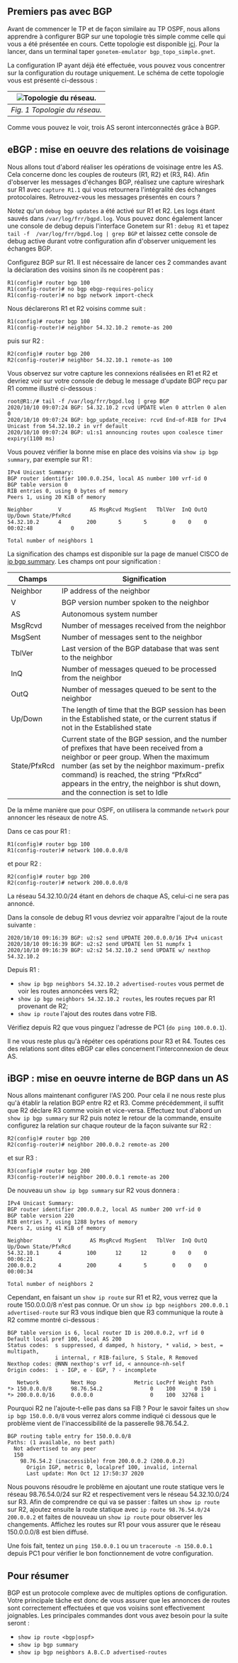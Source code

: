 ## Premiers pas avec BGP

Avant de commencer le TP et de façon similaire au TP OSPF, nous allons apprendre à configurer BGP sur une topologie très simple comme celle qui vous a été présentée en cours. Cette topologie est disponible [ici](bgp_topo_simple_v2.gnet). Pour la lancer, dans un terminal taper `gonetem-emulator bgp_topo_simple.gnet`.

La configuration IP ayant déjà été effectuée, vous pouvez vous concentrer sur la configuration du routage uniquement. Le schéma de cette topologie vous est présenté ci-dessous :

| ![Topologie du réseau.](topoBGPsimple_v2.png) |
| :----------------------------------------: |
|       *Fig. 1 Topologie du réseau.*        |


Comme vous pouvez le voir, trois AS seront interconnectés grâce à BGP.

## eBGP : mise en oeuvre des relations de voisinage

Nous allons tout d'abord réaliser les opérations de voisinage entre les AS. Cela concerne donc les couples de routeurs (R1, R2) et (R3, R4).  Afin d'observer les messages d'échanges BGP, réalisez une capture wireshark sur R1 avec `capture R1.1` qui vous retournera l'intégralité des échanges protocolaires. Retrouvez-vous les messages présentés en cours ?

Notez qu'un `debug bgp updates` a été activé sur R1 et R2. Les logs étant sauvés dans `/var/log/frr/bgpd.log`. Vous pouvez donc également lancer une console de debug depuis l'interface Gonetem sur R1 : `debug R1` et tapez `tail -f  /var/log/frr/bgpd.log | grep BGP` et laissez cette console de debug active durant votre configuration afin d'observer uniquement les échanges BGP.

Configurez BGP sur R1. Il est nécessaire de lancer ces 2 commandes avant la déclaration des voisins sinon ils ne coopèrent pas :
```
R1(config)# router bgp 100
R1(config-router)# no bgp ebgp-requires-policy
R1(config-router)# no bgp network import-check
```
Nous déclarerons R1 et R2 voisins comme suit :
```
R1(config)# router bgp 100
R1(config-router)# neighbor 54.32.10.2 remote-as 200
```
puis sur R2 :
```
R2(config)# router bgp 200
R2(config-router)# neighbor 54.32.10.1 remote-as 100
```
Vous observez sur votre capture les connexions réalisées en R1 et R2 et devriez voir sur votre console de debug le message d'update BGP reçu par R1 comme illustré ci-dessous :
```
root@R1:/# tail -f /var/log/frr/bgpd.log | grep BGP
2020/10/10 09:07:24 BGP: 54.32.10.2 rcvd UPDATE wlen 0 attrlen 0 alen 0
2020/10/10 09:07:24 BGP: bgp_update_receive: rcvd End-of-RIB for IPv4 Unicast from 54.32.10.2 in vrf default
2020/10/10 09:07:24 BGP: u1:s1 announcing routes upon coalesce timer expiry(1100 ms)
```

Vous pouvez vérifier la bonne mise en place des voisins via `show ip bgp summary`, par exemple sur R1 :

```
IPv4 Unicast Summary:
BGP router identifier 100.0.0.254, local AS number 100 vrf-id 0
BGP table version 0
RIB entries 0, using 0 bytes of memory
Peers 1, using 20 KiB of memory

Neighbor        V         AS MsgRcvd MsgSent   TblVer  InQ OutQ  Up/Down State/PfxRcd
54.32.10.2      4        200       5       5        0    0    0 00:02:48            0

Total number of neighbors 1
```
La signification des champs est disponible sur la page de manuel CISCO de [ip bgp summary](https://www.cisco.com/c/en/us/td/docs/ios-xml/ios/iproute_bgp/command/iproute_bgp-xe-3se-3850-cr-book/iproute_bgp-xe-3se-3850-cr-book_chapter_0100.html#wp1583714062). Les champs ont pour signification :

| Champs | Signification |
| ------------ | ---------------------------------------------------------------------------------------------------------------------------- |
| Neighbor | IP address of the neighbor |
| V | BGP version number spoken to the neighbor |
| AS | Autonomous system number |
| MsgRcvd | Number of messages received from the neighbor |
| MsgSent | Number of messages sent to the neighbor |
| TblVer | Last version of the BGP database that was sent to the neighbor |
| InQ | Number of messages queued to be processed from the neighbor |
| OutQ | Number of messages queued to be sent to the neighbor |
| Up/Down | The length of time that the BGP session has been in the Established state, or the current status if not in the Established state |
| State/PfxRcd | Current state of the BGP session, and the number of prefixes that have been received from a neighbor or peer group. When the maximum number (as set by the neighbor maximum-prefix command) is reached, the string “PfxRcd” appears in the entry, the neighbor is shut down, and the connection is set to Idle |


De la même manière que pour OSPF, on utilisera la commande `network` pour annoncer les réseaux de notre AS. 

Dans ce cas pour R1 :

```
R1(config)# router bgp 100
R1(config-router)# network 100.0.0.0/8
```
et pour R2 :
```
R2(config)# router bgp 200
R2(config-router)# network 200.0.0.0/8
```
La réseau 54.32.10.0/24 étant en dehors de chaque AS, celui-ci ne sera pas annoncé. 

Dans la console de debug R1 vous devriez voir apparaître l'ajout de la route suivante :

```
2020/10/10 09:16:39 BGP: u2:s2 send UPDATE 200.0.0.0/16 IPv4 unicast
2020/10/10 09:16:39 BGP: u2:s2 send UPDATE len 51 numpfx 1
2020/10/10 09:16:39 BGP: u2:s2 54.32.10.2 send UPDATE w/ nexthop 54.32.10.2
```
Depuis R1 : 

* `show ip bgp neighbors 54.32.10.2 advertised-routes` vous permet de voir les routes annoncées vers R2;
* `show ip bgp neighbors 54.32.10.2 routes`, les routes reçues par R1 provenant de R2;
* `show ip route` l'ajout des routes dans votre FIB. 

Vérifiez depuis R2 que vous pinguez l'adresse de PC1 (`do ping 100.0.0.1`).

Il ne vous reste plus qu'à répéter ces opérations pour R3 et R4. Toutes ces des relations sont dites eBGP car elles concernent l'interconnexion de deux AS.

## iBGP : mise en oeuvre interne de BGP dans un AS

Nous allons maintenant configurer l'AS 200. Pour cela il ne nous reste plus qu'à établir la relation BGP entre R2 et R3. Comme précédemment, il suffit que R2 déclare R3 comme voisin et vice-versa. Effectuez tout d'abord un `show ip bgp summary` sur R2 puis notez le retour de la commande, ensuite configurez la relation sur chaque routeur de la façon suivante sur R2 :
```
R2(config)# router bgp 200
R2(config-router)# neighbor 200.0.0.2 remote-as 200
```
et sur R3 :
```
R3(config)# router bgp 200
R3(config-router)# neighbor 200.0.0.1 remote-as 200
```
De nouveau un `show ip bgp summary` sur R2 vous donnera :
```
IPv4 Unicast Summary:
BGP router identifier 200.0.0.2, local AS number 200 vrf-id 0
BGP table version 220
RIB entries 7, using 1288 bytes of memory
Peers 2, using 41 KiB of memory

Neighbor        V         AS MsgRcvd MsgSent   TblVer  InQ OutQ  Up/Down State/PfxRcd
54.32.10.1      4        100      12      12        0    0    0 00:06:21        
200.0.0.2       4        200       4       5        0    0    0 00:00:34   

Total number of neighbors 2
```

Cependant, en faisant un `show ip route` sur R1 et R2, vous verrez que la route 150.0.0.0/8 n'est pas connue. Or un `show ip bgp neighbors 200.0.0.1 advertised-route` sur R3 vous indique bien que R3 communique la route à R2 comme montré ci-dessous :
```
BGP table version is 6, local router ID is 200.0.0.2, vrf id 0
Default local pref 100, local AS 200
Status codes:  s suppressed, d damped, h history, * valid, > best, = multipath,
               i internal, r RIB-failure, S Stale, R Removed
Nexthop codes: @NNN nexthop's vrf id, < announce-nh-self
Origin codes:  i - IGP, e - EGP, ? - incomplete

   Network          Next Hop            Metric LocPrf Weight Path
*> 150.0.0.0/8      98.76.54.2               0    100      0 150 i
*> 200.0.0.0/16     0.0.0.0                  0    100  32768 i
```
Pourquoi R2 ne l'ajoute-t-elle pas dans sa FIB ? Pour le savoir faites un `show ip bgp 150.0.0.0/8` vous verrez alors comme indiqué ci dessous que le problème vient de l'inaccessibilité de la passerelle 98.76.54.2.
```
BGP routing table entry for 150.0.0.0/8
Paths: (1 available, no best path)
  Not advertised to any peer
  150
    98.76.54.2 (inaccessible) from 200.0.0.2 (200.0.0.2)
      Origin IGP, metric 0, localpref 100, invalid, internal
      Last update: Mon Oct 12 17:50:37 2020
```
Nous pouvons résoudre le problème en ajoutant une route statique vers le réseau 98.76.54.0/24 sur R2 et respectivement vers le réseau 54.32.10.0/24 sur R3. Afin de comprendre ce qui va se passer : faites un `show ip route` sur R2, ajoutez ensuite la route statique avec `ip route 98.76.54.0/24 200.0.0.2` et faites de nouveau un `show ip route` pour observer les changements. Affichez les routes sur R1 pour vous assurer que le réseau 150.0.0.0/8 est bien diffusé.

Une fois fait, tentez un `ping 150.0.0.1` ou un `traceroute -n 150.0.0.1` depuis PC1 pour vérifier le bon fonctionnement de votre configuration.

## Pour résumer

BGP est un protocole complexe avec de multiples options de configuration. Votre principale tâche est donc de vous assurer que les annonces de routes sont correctement effectuées et que vos voisins sont effectivement joignables. Les principales commandes dont vous avez besoin pour la suite seront :

* `show ip route <bgp|ospf>`
* `show ip bgp summary`
* `show ip bgp neighbors A.B.C.D advertised-routes` 
